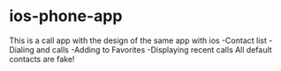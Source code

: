 # ios-phone-app
This is a call app with the design of the same app with ios
-Contact list
-Dialing and calls
-Adding to Favorites
-Displaying recent calls
All default contacts are fake!
